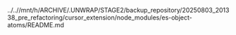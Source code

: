 ../..//mnt/h/ARCHIVE/.UNWRAP/STAGE2/backup_repository/20250803_201338_pre_refactoring/cursor_extension/node_modules/es-object-atoms/README.md